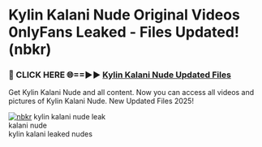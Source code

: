 # Kylin Kalani Nude Original Videos 0nlyFans Leaked - Files Updated! (nbkr)

<h3>🔴 CLICK HERE 🌐==►► <a href="https://tinyurl.com/5h6xmrr3" rel="nofollow">Kylin Kalani Nude Updated Files</a></h3>

Get Kylin Kalani Nude and all content. Now you can access all videos and pictures of Kylin Kalani Nude. New Updated Files 2025!

[![nbkr](https://i.imgur.com/KVD873Z.gif)](https://tinyurl.com/5h6xmrr3)
kylin kalani nude leak<br>
kalani nude<br>
kylin kalani leaked nudes